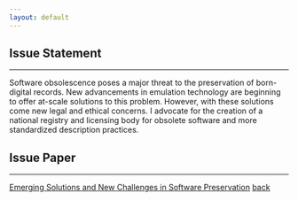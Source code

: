 ```yaml
---
layout: default
---
```




## Issue Statement
*** 


Software obsolescence poses a major threat to the preservation of born-digital records. New advancements in emulation technology are beginning to offer at-scale solutions to this problem.  However, with these solutions come new legal and ethical concerns. I advocate for the creation of a national registry and licensing body for obsolete software and more standardized description practices. 





## Issue Paper
***
[Emerging Solutions and New Challenges in Software Preservation](./assets/IssuePaper.pdf)
[back](./)
